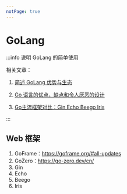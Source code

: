 ```yaml
---
notPage: true
---
```




# GoLang



:::info 说明
GoLang 的简单使用



相关文章：
1. [简述 GoLang 优势与生态](https://www.cnblogs.com/xingxia/p/golang.html)

2. [Go 语言的优点，缺点和令人厌恶的设计](https://zhuanlan.zhihu.com/p/150234910)
3. [Go主流框架对比：Gin Echo Beego Iris](https://juejin.cn/post/7067347764899741709)

:::





## Web 框架

1. GoFrame：https://goframe.org/#all-updates
2. GoZero：https://go-zero.dev/cn/
3. Gin
4. Echo
5. Beego 
6. Iris


